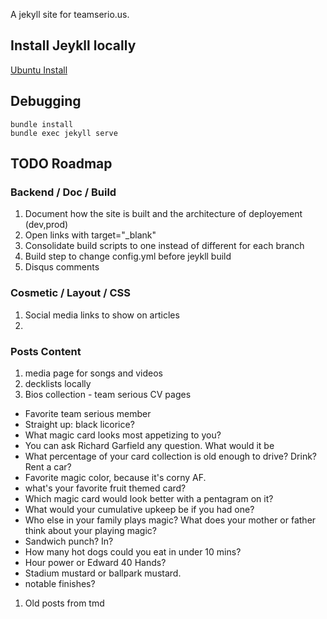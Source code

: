 A jekyll site for teamserio.us.

## Install Jeykll locally

[Ubuntu Install](https://jekyllrb.com/docs/installation/ubuntu/)

## Debugging

    bundle install
    bundle exec jekyll serve

## TODO Roadmap

### Backend / Doc / Build

1. Document how the site is built and the architecture of deployement (dev,prod)
1. Open links with target="_blank"
1. Consolidate build scripts to one instead of different for each branch
1. Build step to change config.yml before jeykll build
1. Disqus comments

### Cosmetic / Layout / CSS
1. Social media links to show on articles
1. 

### Posts Content

1. media page for songs and videos
1. decklists locally
1. Bios collection - team serious CV pages

- Favorite team serious member
- Straight up: black licorice?
- What magic card looks most appetizing to you?
- You can ask Richard Garfield any question. What would it be
- What percentage of your card collection is old enough to drive? Drink? Rent a car?
- Favorite magic color, because it's corny AF.
- what's your favorite fruit themed card?
- Which magic card would look better with a pentagram on it?
- What would your cumulative upkeep be if you had one?
- Who else in your family plays magic? What does your mother or father think about your playing magic?
- Sandwich punch? In?
- How many hot dogs could you eat in under 10 mins?
- Hour power or Edward 40 Hands?
- Stadium mustard or ballpark mustard.
- notable finishes?

1. Old posts from tmd